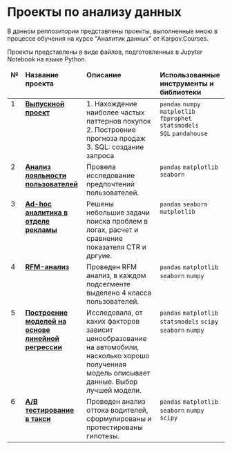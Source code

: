 # Проекты по анализу данных
В данном реппозитории представлены проекты, выполненные мною в процессе обучения на курсе "Аналитик данных" от Karpov.Courses.

Проекты представлены в виде файлов, подготовленных в Jupyter Notebook на языке Python.

<table>
 <thead valign="top">
    <tr>
       <td><b>№</b></td>
       <td><b>Название проекта</b></td>
       <td><b>Описание</b></td> 
       <td><b>Использованные инструменты и библиотеки</b></td> 
   </tr> 
</thead>
<tbody  valign="top">
    <tr>
       <td>1</td>
       <td>
          <b>
             <a href="https://github.com/vkoreneva/portfolio/blob/main/1_final_work.ipynb">
             Выпускной проект </a>
          </b>
     </td>
     <td>
     	1. Нахождение наиболее частых паттернов покупок<br>
		2. Построение прогноза продаж<br>
		3. SQL: создание запроса
    </td>
    <td>
        <code>pandas</code>
        <code>numpy</code><br/>
        <code>matplotlib</code><br/>
        <code>fbprophet</code><br/>
		<code>statsmodels</code><br/>
        <code>SQL</code>
        <code>pandahouse</code>
    </td>
</tr>


<tr>
   <td>2</td>  
   <td>
      <b>
         <a href="https://github.com/vkoreneva/portfolio/blob/main/2_loyalty_brands.ipynb">
         Анализ лояльности пользователей</a>
     </b>
 </td>
 <td>
    Провела исследование предпочтений пользователей.
</td>
<td>
    <code>pandas</code>
    <code>matplotlib</code><br>
    <code>seaborn</code><br>
    
</td>
</tr>

	
<tr>
   <td>3</td>
   <td>
      <b>
         <a href="">
         Ad-hoc аналитика в отделе рекламы</a>
     </b>
 </td>
 <td>
    Решены небольшие задачи поиска проблем в логах, расчет и сравнение показателя CTR и дргуие.
</td>
<td>
        <code>pandas</code>
		<code>seaborn</code><br>
        <code>matplotlib</code><br>
        
        
</td>
</tr>

	
<tr>
   <td>4</td>
   <td>
      <b>
         <a href="https://github.com/vkoreneva/portfolio/blob/main/4_RFM.ipynb">
         RFM-анализ</a>
     </b>
 </td>
 <td>
    Проведен RFM анализ, в каждом подсегменте выделено 4 класса пользователей.
</td>
<td>
        <code>pandas</code>
        <code>matplotlib</code><br>
        <code>seaborn</code>
        <code>numpy</code>
</td>
</tr>

	
<tr>
   <td>5</td>
   <td>
      <b>
         <a href="">
         Построение моделей на основе линейной регрессии</a>
     </b>
 </td>
 <td>
    Исследовала, от каких факторов зависит ценообразование на автомобили,
	насколько хорошо полученная модель описывает данные. 
	Выбор лучшей модели.
</td>
<td>
        <code>pandas</code>
        <code>matplotlib</code><br>
        <code>statsmodels</code>
        <code>scipy</code><br>
        <code>seaborn</code>
        <code>numpy</code>
</td>
</tr>

	
<tr>
   <td>6</td>
   <td>
      <b>
         <a href="">
         A/B тестирование в такси</a>
     </b>
 </td>
 <td>
    Проведен анализ оттока водителей, сформулированы и протестированы гипотезы.
</td>
<td>
        <code>pandas</code>
        <code>matplotlib</code><br>
        <code>seaborn</code>
        <code>numpy</code><br>
        <code>scipy</code>
</td>
</tr>

</tbody>
</table>
